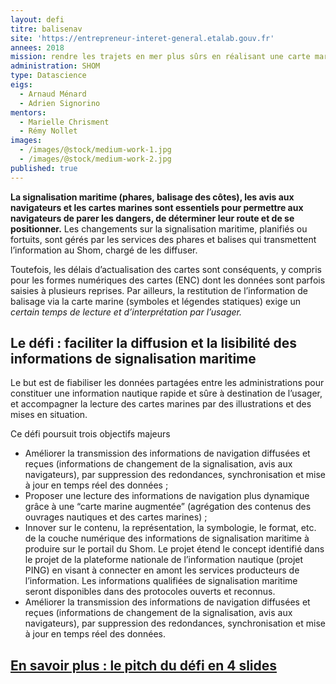 ```yaml
---
layout: defi
titre: balisenav
site: 'https://entrepreneur-interet-general.etalab.gouv.fr'
annees: 2018
mission: rendre les trajets en mer plus sûrs en réalisant une carte marine augmentée
administration: SHOM
type: Datascience
eigs:
  - Arnaud Ménard
  - Adrien Signorino
mentors:
  - Marielle Chrisment
  - Rémy Nollet
images:
  - /images/@stock/medium-work-1.jpg
  - /images/@stock/medium-work-2.jpg
published: true
---
```


**La signalisation maritime (phares, balisage des côtes), les avis aux navigateurs et les cartes marines sont essentiels pour permettre aux navigateurs de parer les dangers, de déterminer leur route et de se positionner.** Les changements sur la signalisation maritime, planifiés ou fortuits, sont gérés par les services des phares et balises qui transmettent l’information au Shom, chargé de les diffuser.

Toutefois, les délais d’actualisation des cartes sont conséquents, y compris pour les formes numériques des cartes (ENC) dont les données sont parfois saisies à plusieurs reprises. Par ailleurs, la restitution de l’information de balisage via la carte marine (symboles et légendes statiques) exige un _certain temps de lecture et d’interprétation par l’usager._

## Le défi : faciliter la diffusion et la lisibilité des informations de signalisation maritime

Le but est de fiabiliser les données partagées entre les administrations pour constituer une information nautique rapide et sûre à destination de l’usager, et accompagner la lecture des cartes marines par des illustrations et des mises en situation.

Ce défi poursuit trois objectifs majeurs
- Améliorer la transmission des informations de navigation diffusées et reçues (informations de changement de la signalisation, avis aux navigateurs), par suppression des redondances, synchronisation et mise à jour en temps réel des données ;
- Proposer une lecture des informations de navigation plus dynamique grâce à une “carte marine augmentée” (agrégation des contenus des ouvrages nautiques et des cartes marines) ;
- Innover sur le contenu, la représentation, la symbologie, le format, etc. de la couche numérique des informations de signalisation maritime à produire sur le portail du Shom. Le projet étend le concept identifié dans le projet de la plateforme nationale de l’information nautique (projet PING) en visant à connecter en amont les services producteurs de l’information. Les informations qualifiées de signalisation maritime seront disponibles dans des protocoles ouverts et reconnus.
- Améliorer la transmission des informations de navigation diffusées et reçues (informations de changement de la signalisation, avis aux navigateurs), par suppression des redondances, synchronisation et mise à jour en temps réel des données.

## [En savoir plus : le pitch du défi en 4 slides](https://www.slideshare.net/Etalab/eig-promo-2-prsentation-du-dfi-balisenav/1)

